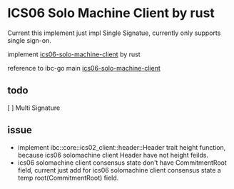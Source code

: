 # ICS06 Solo Machine Client by rust

Current this implement just impl Single Signatue, currently only supports single sign-on.

implement [ics06-solo-machine-client](https://github.com/cosmos/ibc/blob/main/spec/client/ics-006-solo-machine-client/README.md) by rust

reference to ibc-go main [ics06-solo-machine-client](https://github.com/cosmos/ibc-go/tree/main/modules/light-clients/06-solomachine)

## todo

[ ] Multi Signature

## issue

- implement ibc::core::ics02_client::header::Header trait  height function, because ics06 solomachine client Header have not height feilds.
- ics06 solomachine client consensus state don't have CommitmentRoot field, current just add for ics06 solomachine client consensus state a temp root(CommitmentRoot) field.
